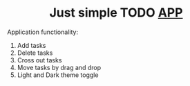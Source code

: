 <h1 align="center">Just simple TODO <a href="https://agentx477.github.io/todo-app/" target="_blank">APP</a></h1>

Application functionality:

1) Add tasks
2) Delete tasks
3) Cross out tasks
4) Move tasks by drag and drop
5) Light and Dark theme toggle